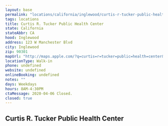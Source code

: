 ```yaml
---
layout: base
permalink: "locations/california/inglewood/curtis-r-tucker-public-health-center/"
tags: locations
title: Curtis R. Tucker Public Health Center
state: California
stateAbbr: CA
hood: Inglewood
address: 123 W Manchester Blvd
city: Inglewood
zip: 90301
mapUrl: "http://maps.apple.com/?q=curtis=r=tucker=public=health=center&address=123+w+manchester+blvd,inglewood,california,90301"
locationType: Walk-in
phone: undefined
website: undefined
onlineBooking: undefined
notes: ""
days: Weekdays
hours: 8AM-4:30PM
ctaMessage: 2020-04-06 Closed.
closed: true
---
```

## Curtis R. Tucker Public Health Center